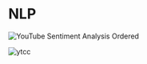 # NLP
![YouTube Sentiment Analysis Ordered](https://github.com/user-attachments/assets/0a0299d5-6e15-4fa7-b3f5-58f69dcb7270)

![ytcc](https://github.com/user-attachments/assets/5aa86bde-ee27-4bd6-9f10-eb301a89f431)
